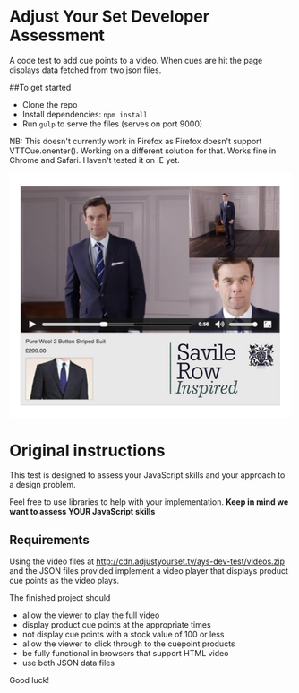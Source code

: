 # Adjust Your Set Developer Assessment

A code test to add cue points to a video. When cues are hit the page displays data fetched from two json files.

##To get started
- Clone the repo
- Install dependencies: ```npm install```
- Run ```gulp``` to serve the files (serves on port 9000)

NB: This doesn't currently work in Firefox as Firefox doesn't support VTTCue.onenter(). Working on a different solution for that. Works fine in Chrome and Safari. Haven't tested it on IE yet.

![alt tag](./assets/images/savile-row-screenshot.png)

# Original instructions

This test is designed to assess your JavaScript skills and your approach to a design problem.

Feel free to use libraries to help with your implementation. **Keep in mind we want to assess YOUR JavaScript skills**


## Requirements

Using the video files at http://cdn.adjustyourset.tv/ays-dev-test/videos.zip and the JSON files provided implement a video player that displays product cue points as the video plays.

The finished project should

- allow the viewer to play the full video
- display product cue points at the appropriate times
- not display cue points with a stock value of 100 or less
- allow the viewer to click through to the cuepoint products
- be fully functional in browsers that support HTML video
- use both JSON data files

Good luck!
